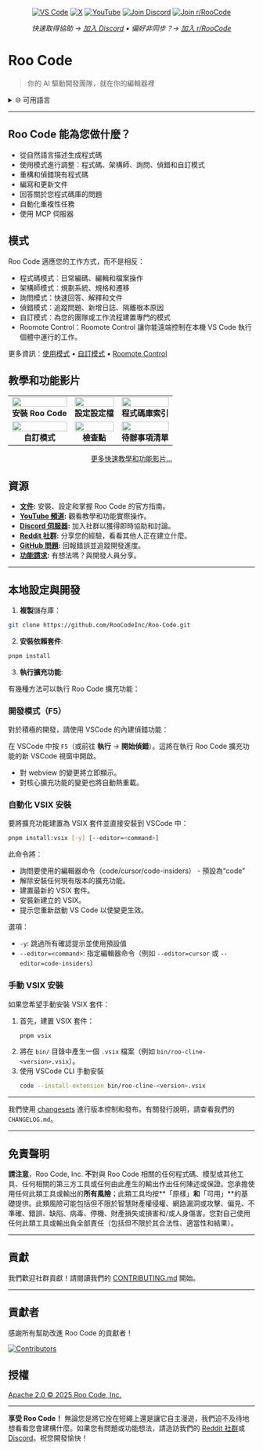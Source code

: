 <p align="center">
  <a href="https://marketplace.visualstudio.com/items?itemName=RooVeterinaryInc.roo-cline"><img src="https://img.shields.io/visual-studio-marketplace/v/RooVeterinaryInc.roo-cline.svg?label=VS%20Code&color=%23007ACC&style=flat&logo=visualstudiocode&logoColor=white" alt="VS Code"></a>
  <a href="https://x.com/roo_code"><img src="https://img.shields.io/badge/roo_code-000000?style=flat&logo=x&logoColor=white" alt="X"></a>
  <a href="https://youtube.com/@roocodeyt?feature=shared"><img src="https://img.shields.io/badge/YouTube-FF0000?style=flat&logo=youtube&logoColor=white" alt="YouTube"></a>
  <a href="https://discord.gg/roocode"><img src="https://img.shields.io/badge/Join%20Discord-5865F2?style=flat&logo=discord&logoColor=white" alt="Join Discord"></a>
  <a href="https://www.reddit.com/r/RooCode/"><img src="https://img.shields.io/badge/Join%20r%2FRooCode-FF4500?style=flat&logo=reddit&logoColor=white" alt="Join r/RooCode"></a>
</p>
<p align="center">
  <em>快速取得協助 → <a href="https://discord.gg/roocode">加入 Discord</a> • 偏好非同步？→ <a href="https://www.reddit.com/r/RooCode/">加入 r/RooCode</a></em>
</p>

# Roo Code

> 你的 AI 驅動開發團隊，就在你的編輯器裡

<details>
  <summary>🌐 可用語言</summary>

- [English](../../README.md)
- [Català](../ca/README.md)
- [Deutsch](../de/README.md)
- [Español](../es/README.md)
- [Français](../fr/README.md)
- [हिंदी](../hi/README.md)
- [Bahasa Indonesia](../id/README.md)
- [Italiano](../it/README.md)
- [日本語](../ja/README.md)
- [한국어](../ko/README.md)
- [Nederlands](../nl/README.md)
- [Polski](../pl/README.md)
- [Português (BR)](../pt-BR/README.md)
- [Русский](../ru/README.md)
- [Türkçe](../tr/README.md)
- [Tiếng Việt](../vi/README.md)
- [简体中文](../zh-CN/README.md)
- [繁體中文](../zh-TW/README.md)
- ...
      </details>

---

## Roo Code 能為您做什麼？

- 從自然語言描述生成程式碼
- 使用模式進行調整：程式碼、架構師、詢問、偵錯和自訂模式
- 重構和偵錯現有程式碼
- 編寫和更新文件
- 回答關於您程式碼庫的問題
- 自動化重複性任務
- 使用 MCP 伺服器

## 模式

Roo Code 適應您的工作方式，而不是相反：

- 程式碼模式：日常編碼、編輯和檔案操作
- 架構師模式：規劃系統、規格和遷移
- 詢問模式：快速回答、解釋和文件
- 偵錯模式：追蹤問題、新增日誌、隔離根本原因
- 自訂模式：為您的團隊或工作流程建置專門的模式
- Roomote Control：Roomote Control 讓你能遠端控制在本機 VS Code 執行個體中運行的工作。

更多資訊：[使用模式](https://docs.roocode.com/basic-usage/using-modes) • [自訂模式](https://docs.roocode.com/advanced-usage/custom-modes) • [Roomote Control](https://docs.roocode.com/roo-code-cloud/roomote-control)

## 教學和功能影片

<div align="center">

|                                                                                                                                                                     |                                                                                                                                                                  |                                                                                                                                                                    |
| :-----------------------------------------------------------------------------------------------------------------------------------------------------------------: | :--------------------------------------------------------------------------------------------------------------------------------------------------------------: | :----------------------------------------------------------------------------------------------------------------------------------------------------------------: |
| <a href="https://www.youtube.com/watch?v=Mcq3r1EPZ-4"><img src="https://img.youtube.com/vi/Mcq3r1EPZ-4/maxresdefault.jpg" width="100%"></a><br><b>安裝 Roo Code</b> | <a href="https://www.youtube.com/watch?v=ZBML8h5cCgo"><img src="https://img.youtube.com/vi/ZBML8h5cCgo/maxresdefault.jpg" width="100%"></a><br><b>設定設定檔</b> | <a href="https://www.youtube.com/watch?v=r1bpod1VWhg"><img src="https://img.youtube.com/vi/r1bpod1VWhg/maxresdefault.jpg" width="100%"></a><br><b>程式碼庫索引</b> |
|   <a href="https://www.youtube.com/watch?v=qgqceCuhlRA"><img src="https://img.youtube.com/vi/qgqceCuhlRA/maxresdefault.jpg" width="100%"></a><br><b>自訂模式</b>    |   <a href="https://www.youtube.com/watch?v=Ho30nyY332E"><img src="https://img.youtube.com/vi/Ho30nyY332E/maxresdefault.jpg" width="100%"></a><br><b>檢查點</b>   | <a href="https://www.youtube.com/watch?v=6h5vB9PpoPk"><img src="https://img.youtube.com/vi/6h5vB9PpoPk/maxresdefault.jpg" width="100%"></a><br><b>待辦事項清單</b> |

</div>
<p align="center">
<a href="https://docs.roocode.com/tutorial-videos">更多快速教學和功能影片...</a>
</p>

## 資源

- **[文件](https://docs.roocode.com):** 安裝、設定和掌握 Roo Code 的官方指南。
- **[YouTube 頻道](https://youtube.com/@roocodeyt?feature=shared):** 觀看教學和功能實際操作。
- **[Discord 伺服器](https://discord.gg/roocode):** 加入社群以獲得即時協助和討論。
- **[Reddit 社群](https://www.reddit.com/r/RooCode):** 分享您的經驗，看看其他人正在建立什麼。
- **[GitHub 問題](https://github.com/RooCodeInc/Roo-Code/issues):** 回報錯誤並追蹤開發進度。
- **[功能請求](https://github.com/RooCodeInc/Roo-Code/discussions/categories/feature-requests?discussions_q=is%3Aopen+category%3A%22Feature+Requests%22+sort%3Atop):** 有想法嗎？與開發人員分享。

---

## 本地設定與開發

1. **複製**儲存庫：

```sh
git clone https://github.com/RooCodeInc/Roo-Code.git
```

2. **安裝依賴套件**:

```sh
pnpm install
```

3. **執行擴充功能**:

有幾種方法可以執行 Roo Code 擴充功能：

### 開發模式（F5）

對於積極的開發，請使用 VSCode 的內建偵錯功能：

在 VSCode 中按 `F5`（或前往 **執行** → **開始偵錯**）。這將在執行 Roo Code 擴充功能的新 VSCode 視窗中開啟。

- 對 webview 的變更將立即顯示。
- 對核心擴充功能的變更也將自動熱重載。

### 自動化 VSIX 安裝

要將擴充功能建置為 VSIX 套件並直接安裝到 VSCode 中：

```sh
pnpm install:vsix [-y] [--editor=<command>]
```

此命令將：

- 詢問要使用的編輯器命令（code/cursor/code-insiders） - 預設為“code”
- 解除安裝任何現有版本的擴充功能。
- 建置最新的 VSIX 套件。
- 安裝新建立的 VSIX。
- 提示您重新啟動 VS Code 以使變更生效。

選項：

- `-y`: 跳過所有確認提示並使用預設值
- `--editor=<command>`: 指定編輯器命令（例如 `--editor=cursor` 或 `--editor=code-insiders`）

### 手動 VSIX 安裝

如果您希望手動安裝 VSIX 套件：

1.  首先，建置 VSIX 套件：
    ```sh
    pnpm vsix
    ```
2.  將在 `bin/` 目錄中產生一個 `.vsix` 檔案（例如 `bin/roo-cline-<version>.vsix`）。
3.  使用 VSCode CLI 手動安裝
    ```sh
    code --install-extension bin/roo-cline-<version>.vsix
    ```

---

我們使用 [changesets](https://github.com/changesets/changesets) 進行版本控制和發布。有關發行說明，請查看我們的 `CHANGELOG.md`。

---

## 免責聲明

**請注意**，Roo Code, Inc. **不**對與 Roo Code 相關的任何程式碼、模型或其他工具、任何相關的第三方工具或任何由此產生的輸出作出任何陳述或保證。您承擔使用任何此類工具或輸出的**所有風險**；此類工具均按**「原樣」**和**「可用」**的基礎提供。此類風險可能包括但不限於智慧財產權侵權、網路漏洞或攻擊、偏見、不準確、錯誤、缺陷、病毒、停機、財產損失或損害和/或人身傷害。您對自己使用任何此類工具或輸出負全部責任（包括但不限於其合法性、適當性和結果）。

---

## 貢獻

我們歡迎社群貢獻！請閱讀我們的 [CONTRIBUTING.md](CONTRIBUTING.md) 開始。

---

## 貢獻者

感謝所有幫助改進 Roo Code 的貢獻者！

<!-- START CONTRIBUTORS SECTION - AUTO-GENERATED, DO NOT EDIT MANUALLY -->

[![Contributors](https://contrib.rocks/image?repo=RooCodeInc/roo-code&max=120&columns=12&cacheBust=0000000000)](https://github.com/RooCodeInc/roo-code/graphs/contributors)

<!-- END CONTRIBUTORS SECTION -->

## 授權

[Apache 2.0 © 2025 Roo Code, Inc.](../../LICENSE)

---

**享受 Roo Code！** 無論您是將它拴在短繩上還是讓它自主漫遊，我們迫不及待地想看看您會建構什麼。如果您有問題或功能想法，請造訪我們的 [Reddit 社群](https://www.reddit.com/r/RooCode/)或 [Discord](https://discord.gg/roocode)。祝您開發愉快！
